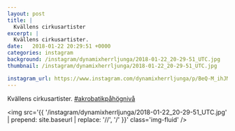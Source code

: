 ```yaml
---
layout: post
title: |
  Kvällens cirkusartister
excerpt: |
  Kvällens cirkusartister. 
date:   2018-01-22 20:29:51 +0000
categories: instagram
background: /instagram/dynamixherrljunga/2018-01-22_20-29-51_UTC.jpg
thumbnail: /instagram/dynamixherrljunga/2018-01-22_20-29-51_UTC.jpg

instagram_url: https://www.instagram.com/dynamixherrljunga/p/BeQ-M_ihJMB
---
```

Kvällens cirkusartister. [#akrobatikpåhögnivå](https://www.instagram.com/explore/tags/akrobatikpåhögnivå/)



<img src='{{ '/instagram/dynamixherrljunga/2018-01-22_20-29-51_UTC.jpg' | prepend: site.baseurl | replace: '//', '/' }}' class='img-fluid' />
